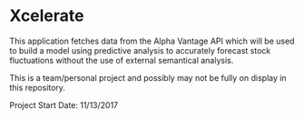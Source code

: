 # Xcelerate

This application fetches data from the Alpha Vantage API which will be used to build a model using predictive analysis to accurately forecast stock fluctuations without the use of external semantical analysis.

This is a team/personal project and possibly may not be fully on display in this repository.

Project Start Date: 11/13/2017
